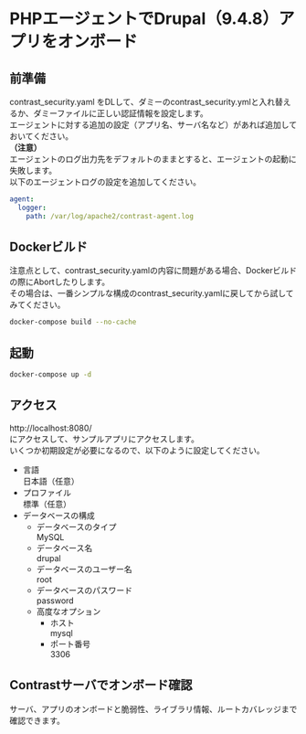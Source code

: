 # PHPエージェントでDrupal（9.4.8）アプリをオンボード

## 前準備
contrast_security.yaml をDLして、ダミーのcontrast_security.ymlと入れ替えるか、ダミーファイルに正しい認証情報を設定します。  
エージェントに対する追加の設定（アプリ名、サーバ名など）があれば追加しておいてください。  
**（注意）**  
エージェントのログ出力先をデフォルトのままとすると、エージェントの起動に失敗します。  
以下のエージェントログの設定を追加してください。  
```yaml
agent:
  logger:
    path: /var/log/apache2/contrast-agent.log
```

## Dockerビルド
注意点として、contrast_security.yamlの内容に問題がある場合、Dockerビルドの際にAbortしたりします。  
その場合は、一番シンプルな構成のcontrast_security.yamlに戻してから試してみてください。
```bash
docker-compose build --no-cache
```

## 起動
```bash
docker-compose up -d
```

## アクセス
http://localhost:8080/  
にアクセスして、サンプルアプリにアクセスします。  
いくつか初期設定が必要になるので、以下のように設定してください。  
- 言語  
  日本語（任意）
- プロファイル  
  標準（任意）
- データベースの構成  
  - データベースのタイプ  
    MySQL
  - データベース名  
    drupal
  - データベースのユーザー名  
    root
  - データベースのパスワード  
    password
  - 高度なオプション  
    - ホスト  
      mysql
    - ポート番号  
      3306

## Contrastサーバでオンボード確認
サーバ、アプリのオンボードと脆弱性、ライブラリ情報、ルートカバレッジまで確認できます。
